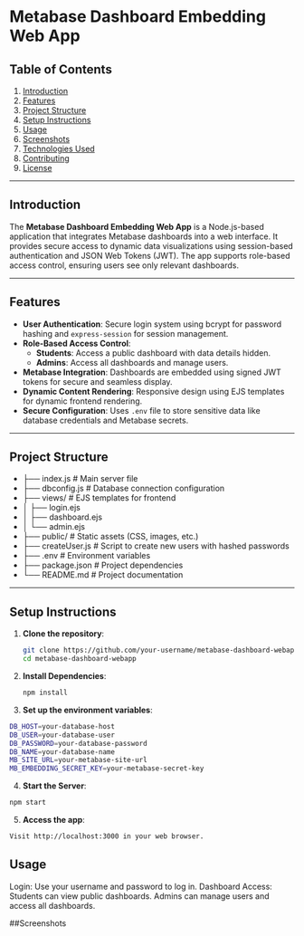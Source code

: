 # Metabase Dashboard Embedding Web App  

## Table of Contents  
1. [Introduction](#introduction)  
2. [Features](#features)  
3. [Project Structure](#project-structure)  
4. [Setup Instructions](#setup-instructions)  
5. [Usage](#usage)  
6. [Screenshots](#screenshots)  
7. [Technologies Used](#technologies-used)  
8. [Contributing](#contributing)  
9. [License](#license)  

---

## Introduction  
The **Metabase Dashboard Embedding Web App** is a Node.js-based application that integrates Metabase dashboards into a web interface. It provides secure access to dynamic data visualizations using session-based authentication and JSON Web Tokens (JWT). The app supports role-based access control, ensuring users see only relevant dashboards.  

---

## Features  
- **User Authentication**: Secure login system using bcrypt for password hashing and `express-session` for session management.  
- **Role-Based Access Control**:  
  - **Students**: Access a public dashboard with data details hidden.  
  - **Admins**: Access all dashboards and manage users.  
- **Metabase Integration**: Dashboards are embedded using signed JWT tokens for secure and seamless display.  
- **Dynamic Content Rendering**: Responsive design using EJS templates for dynamic frontend rendering.  
- **Secure Configuration**: Uses `.env` file to store sensitive data like database credentials and Metabase secrets.  

---

## Project Structure  



- ├── index.js # Main server file
- ├── dbconfig.js # Database connection configuration
- ├── views/ # EJS templates for frontend
- │ ├── login.ejs
- │ ├── dashboard.ejs
- │ └── admin.ejs
- ├── public/ # Static assets (CSS, images, etc.)
- ├── createUser.js # Script to create new users with hashed passwords
- ├── .env # Environment variables
- ├── package.json # Project dependencies
- └── README.md # Project documentation

  
---

## Setup Instructions  

1. **Clone the repository**:  
   ```bash  
   git clone https://github.com/your-username/metabase-dashboard-webapp.git  
   cd metabase-dashboard-webapp
   ``` 

2. **Install Dependencies**: 
   ```bash
   npm install
   ```

3. **Set up the environment variables**:
  ```bash  
  DB_HOST=your-database-host  
  DB_USER=your-database-user  
  DB_PASSWORD=your-database-password  
  DB_NAME=your-database-name  
  MB_SITE_URL=your-metabase-site-url  
  MB_EMBEDDING_SECRET_KEY=your-metabase-secret-key  
  ```
4. **Start the Server**:
  ```bash
  npm start
  ```
5. **Access the app**:
  ```bash
  Visit http://localhost:3000 in your web browser.
  ```

## Usage

Login: Use your username and password to log in.
Dashboard Access:
Students can view public dashboards.
Admins can manage users and access all dashboards.

##Screenshots





